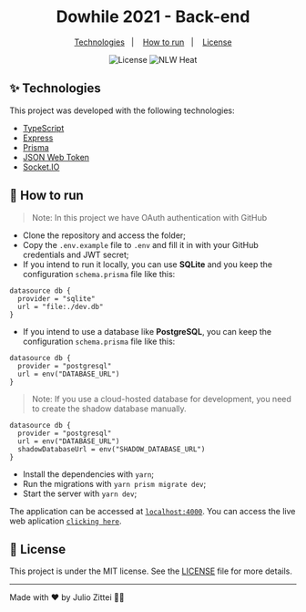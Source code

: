 <h1 align="center">Dowhile 2021 - Back-end</h1>

<p align="center">
  <a href="#-technologies">Technologies</a>&nbsp;&nbsp;&nbsp;|&nbsp;&nbsp;&nbsp;
  <a href="#-how-to-run">How to run</a>&nbsp;&nbsp;&nbsp;|&nbsp;&nbsp;&nbsp;
  <a href="#-license">License</a>
</p>

<p align="center">
  <img alt="License" src="https://img.shields.io/static/v1?label=license&message=MIT&color=8257E5&labelColor=000000">
  <img src="https://img.shields.io/static/v1?label=NLW&message=Heat&color=8257E5&labelColor=000000" alt="NLW Heat" />
</p>

## ✨ Technologies

This project was developed with the following technologies:

- [TypeScript](https://www.typescriptlang.org/)
- [Express](https://expressjs.com/pt-br/)
- [Prisma](https://www.prisma.io/)
- [JSON Web Token](https://jwt.io/)
- [Socket.IO](https://socket.io/)

## 🚀 How to run

> Note: In this project we have OAuth authentication with GitHub

- Clone the repository and access the folder;
- Copy the `.env.example` file to `.env` and fill it in with your GitHub credentials and JWT secret;
- If you intend to run it locally, you can use **SQLite** and you keep the configuration `schema.prisma` file like this:

```
datasource db {
  provider = "sqlite"
  url = "file:./dev.db"
}
```

- If you intend to use a database like **PostgreSQL**, you can keep the configuration `schema.prisma` file like this:

```
datasource db {
  provider = "postgresql"
  url = env("DATABASE_URL")
}
```

> Note: If you use a cloud-hosted database for development, you need to create the shadow database manually.

```
datasource db {
  provider = "postgresql"
  url = env("DATABASE_URL")
  shadowDatabaseUrl = env("SHADOW_DATABASE_URL")
}
```

- Install the dependencies with `yarn`;
- Run the migrations with `yarn prism migrate dev`;
- Start the server with `yarn dev`;

The application can be accessed at [`localhost:4000`](http://localhost:4000).
You can access the live web aplication [`clicking here`]().

## 📄 License

This project is under the MIT license. See the [LICENSE](LICENSE) file for more details.

---

Made with ♥ by Julio Zittei 👋🏻
